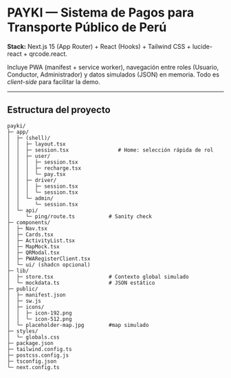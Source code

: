 # PAYKI — Sistema de Pagos para Transporte Público de Perú

**Stack:** Next.js 15 (App Router) + React (Hooks) + Tailwind CSS + lucide-react + qrcode.react.

Incluye PWA (manifest + service worker), navegación entre roles (Usuario, Conductor, Administrador) y datos simulados (JSON) en memoria. Todo es _client-side_ para facilitar la demo.

---

## Estructura del proyecto
```
payki/
├─ app/
│  ├─ (shell)/
│  │  ├─ layout.tsx
│  │  ├─ session.tsx                # Home: selección rápida de rol
│  │  ├─ user/
│  │  │  ├─ session.tsx
│  │  │  ├─ recharge.tsx
│  │  │  └─ pay.tsx
│  │  ├─ driver/
│  │  │  ├─ session.tsx
│  │  │  └─ session.tsx
│  │  └─ admin/
│  │     └─ session.tsx
│  └─ api/
│     └─ ping/route.ts           # Sanity check
├─ components/
│  ├─ Nav.tsx
│  ├─ Cards.tsx
│  ├─ ActivityList.tsx
│  ├─ MapMock.tsx
│  ├─ QRModal.tsx
│  ├─ PWARegisterClient.tsx
│  └─ ui/ (shadcn opcional)
├─ lib/
│  ├─ store.tsx                  # Contexto global simulado
│  └─ mockdata.ts                # JSON estático
├─ public/
│  ├─ manifest.json
│  ├─ sw.js
│  ├─ icons/
│  │  ├─ icon-192.png
│  │  └─ icon-512.png
│  └─ placeholder-map.jpg        #map simulado
├─ styles/
│  └─ globals.css
├─ package.json
├─ tailwind.config.ts
├─ postcss.config.js
├─ tsconfig.json
└─ next.config.ts
```